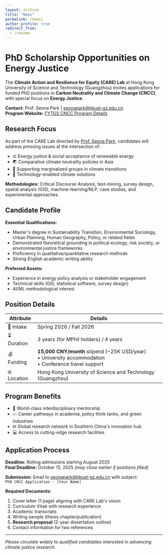 ```yaml
---
layout: archive
title: "News"
permalink: /news/
author_profile: true
redirect_from:
  - /resume
---
```


# PhD Scholarship Opportunities on Energy Justice

The **Climate Action and Resilience for Equity (CARE) Lab** at Hong Kong University of Science and Technology (Guangzhou) invites applications for funded PhD positions in **Carbon Neutrality and Climate Change (CNCC)**, with special focus on **Energy Justice**.

**Contact:** Prof. Seona Park | [seonapark@hkust-gz.edu.cn](mailto:seonapark@hkust-gz.edu.cn)  
**Program Website:** [FYTGS CNCC Program Details](https://fytgs.hkust-gz.edu.cn/programs/2025-26/society-hub-2025-26/carbon-neutrality-and-climate-change)

## Research Focus
As part of the CARE Lab directed by [Prof. Seona Park](https://facultyprofiles.hkust-gz.edu.cn/profile?id=sparkaa), candidates will address pressing issues at the intersection of:
- ⚖️ Energy justice & social acceptance of renewable energy
- 🌏 Comparative climate neutrality policies in Asia
- 🤝 Supporting marginalized groups in climate transitions
- 🤖 Technology-enabled climate solutions

**Methodologies:** Critical Discourse Analysis, text-mining, survey design, spatial analysis (GIS), machine-learning/NLP, case studies, and experimental approaches.

## Candidate Profile
**Essential Qualifications:**
- Master's degree in Sustainability Transition, Environmental Sociology, Urban Planning, Human Geography, Policy, or related fields
- Demonstrated theoretical grounding in political ecology, risk society, or environmental justice frameworks
- Proficiency in qualitative/quantitative research methods
- Strong English academic writing ability

**Preferred Assets:**
- Experience in energy policy analysis or stakeholder engagement
- Technical skills (GIS, statistical software, survey design)
- AI/ML methodological interest

## Position Details
| Attribute | Details |
|-----------|---------|
| 📅 Intake | Spring 2026 / Fall 2026 |
| ⏳ Duration | 3 years (for MPhil holders) / 4 years |
| 💰 Funding | **15,000 CNY/month** stipend (~25K USD/year)<br>• University accommodation<br>• Conference travel support |
| 🌐 Location | Hong Kong University of Science and Technology (Guangzhou) |

## Program Benefits
- 🔭 World-class interdisciplinary mentorship
- 📈 Career pathways in academia, policy think tanks, and green industries
- 🌐 Global research network in Southern China's innovation hub
- 💻 Access to cutting-edge research facilities

## Application Process
**Deadline:** Rolling admissions starting August 2025  
**Final Deadline:** October 15, 2025 *(may close earlier if positions filled)*

**Submission:** Email to [seonapark@hkust-gz.edu.cn](mailto:seonapark@hkust-gz.edu.cn) with subject:  
`PhD CNCC Application - [Your Name]`

**Required Documents:**
1. Cover letter (1 page) aligning with CARE Lab's vision
2. Curriculum Vitae with research experience
3. Academic transcripts
4. Writing sample (thesis chapter/publication)
5. **Research proposal** (2-year dissertation outline)
6. Contact information for two references

---

*Please circulate widely to qualified candidates interested in advancing climate justice research.*
